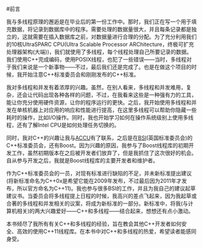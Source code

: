 #前言

我与多线程原理的邂逅是在毕业后的第一份工作中。那时，我们正在写一个用于填充数据，将记录到数据库中的程序。需要处理的数据量很大，并且每条记录都是独立的，这就需要在插入数据库之前，对数据量进行合理的分配。为了充分利用我们的10核UltraSPARC CPU(Ultra Scalable Processor ARChitecture，终极可扩充处理器架构(大端))，我们就使用了多线程，每个线程处理自己所要记录的数据。我们使用C++完成编码，使用POSIX线程，也犯了一些错误——当时，多线程对于我们来说是一个新事物——不过，最后我们还是完成了。也是在做这个项目的时候，我开始注意C++标准委员会和刚刚发布的C++标准。

我对多线程和并发有着浓厚的兴趣。虽然，在别人看来，多线程和并发难用，复杂，还会让代码出现各种各样的问题，不过，在我看来这些是一种强有力的工具，能让你充分使用硬件资源，让你的程序运行的更快。之后，我开始使用多线程和并发在单核机器上对应用的响应和性能进行提高，在这里多线程可以帮助你隐藏一些耗时的操作，比如I/O操作。同时，我也开始学习如何在操作系统级别上使用多线程，还有了解Intel CPU是如何处理任务切换的。

同时，我对C++的兴趣让我与[ACCU](http://accu.org/)有了联系，之后是在[BSI](http://www.bsigroup.com/en-GB/standards/)(英国标准委员会)的C++标准委员会，还有Boost。因为兴趣的原因，我参与了Boost线程库的初期开发工作，虽然初期版本在之后被开发者们放弃了，但是我抓住了这次很好的机会。自从参与开发之后，我就是Boost线程库的主要开发者和维护者。

作为C++标准委员会的一员，对现有标准进行缺陷的不足，并未新标准提出建议(将新标准命名为C++0x是希望它能在2009年发布，不过最后因为2011年才发布，所以官方命名为C++11)。我也参与很多BSI的工作，并且为我自己的建议起草建议书。当委员会将多线程提上日程的时候，我高兴的差点飞起来，因为我起草或合著的多线程和并发相关的议案，将成为新标准的一部分。新标准中，将我(与计算机相关)的两大兴趣爱好——C++和多线程——结合起来，想想还有点小激动。

本书倾尽了我所有有关C++和多线程的经验，旨在教会其他C++开发者如何安全、高效的使用C++11线程库。在本书中对C++和多线程的热爱，希望读者能感同身受。